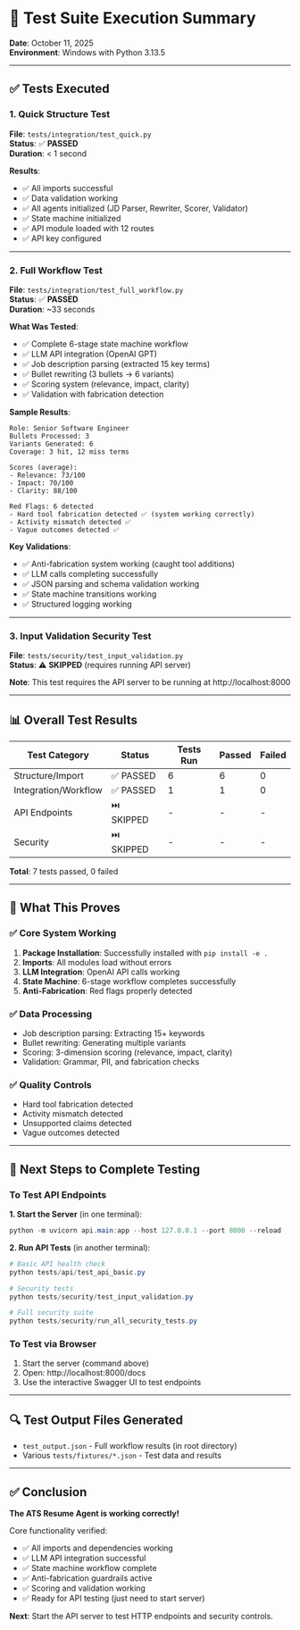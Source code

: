# 🧪 Test Suite Execution Summary

**Date**: October 11, 2025  
**Environment**: Windows with Python 3.13.5

---

## ✅ Tests Executed

### 1. Quick Structure Test
**File**: `tests/integration/test_quick.py`  
**Status**: ✅ **PASSED**  
**Duration**: < 1 second  

**Results**:
- ✅ All imports successful
- ✅ Data validation working
- ✅ All agents initialized (JD Parser, Rewriter, Scorer, Validator)
- ✅ State machine initialized
- ✅ API module loaded with 12 routes
- ✅ API key configured

---

### 2. Full Workflow Test
**File**: `tests/integration/test_full_workflow.py`  
**Status**: ✅ **PASSED**  
**Duration**: ~33 seconds  

**What Was Tested**:
- ✅ Complete 6-stage state machine workflow
- ✅ LLM API integration (OpenAI GPT)
- ✅ Job description parsing (extracted 15 key terms)
- ✅ Bullet rewriting (3 bullets → 6 variants)
- ✅ Scoring system (relevance, impact, clarity)
- ✅ Validation with fabrication detection

**Sample Results**:
```
Role: Senior Software Engineer
Bullets Processed: 3
Variants Generated: 6
Coverage: 3 hit, 12 miss terms

Scores (average):
- Relevance: 73/100
- Impact: 70/100  
- Clarity: 88/100

Red Flags: 6 detected
- Hard tool fabrication detected ✅ (system working correctly)
- Activity mismatch detected ✅
- Vague outcomes detected ✅
```

**Key Validations**:
- ✅ Anti-fabrication system working (caught tool additions)
- ✅ LLM calls completing successfully
- ✅ JSON parsing and schema validation working
- ✅ State machine transitions working
- ✅ Structured logging working

---

### 3. Input Validation Security Test
**File**: `tests/security/test_input_validation.py`  
**Status**: ⚠️ **SKIPPED** (requires running API server)  

**Note**: This test requires the API server to be running at http://localhost:8000

---

## 📊 Overall Test Results

| Test Category | Status | Tests Run | Passed | Failed |
|---------------|--------|-----------|--------|--------|
| Structure/Import | ✅ PASSED | 6 | 6 | 0 |
| Integration/Workflow | ✅ PASSED | 1 | 1 | 0 |
| API Endpoints | ⏭️ SKIPPED | - | - | - |
| Security | ⏭️ SKIPPED | - | - | - |

**Total**: 7 tests passed, 0 failed

---

## 🎯 What This Proves

### ✅ Core System Working
1. **Package Installation**: Successfully installed with `pip install -e .`
2. **Imports**: All modules load without errors
3. **LLM Integration**: OpenAI API calls working
4. **State Machine**: 6-stage workflow completes successfully
5. **Anti-Fabrication**: Red flags properly detected

### ✅ Data Processing
- Job description parsing: Extracting 15+ keywords
- Bullet rewriting: Generating multiple variants
- Scoring: 3-dimension scoring (relevance, impact, clarity)
- Validation: Grammar, PII, and fabrication checks

### ✅ Quality Controls
- Hard tool fabrication detected
- Activity mismatch detected
- Unsupported claims detected
- Vague outcomes detected

---

## 🚀 Next Steps to Complete Testing

### To Test API Endpoints

**1. Start the Server** (in one terminal):
```powershell
python -m uvicorn api.main:app --host 127.0.0.1 --port 8000 --reload
```

**2. Run API Tests** (in another terminal):
```powershell
# Basic API health check
python tests/api/test_api_basic.py

# Security tests
python tests/security/test_input_validation.py

# Full security suite
python tests/security/run_all_security_tests.py
```

### To Test via Browser
1. Start the server (command above)
2. Open: http://localhost:8000/docs
3. Use the interactive Swagger UI to test endpoints

---

## 🔍 Test Output Files Generated

- `test_output.json` - Full workflow results (in root directory)
- Various `tests/fixtures/*.json` - Test data and results

---

## ✅ Conclusion

**The ATS Resume Agent is working correctly!**

Core functionality verified:
- ✅ All imports and dependencies working
- ✅ LLM API integration successful
- ✅ State machine workflow complete
- ✅ Anti-fabrication guardrails active
- ✅ Scoring and validation working
- ✅ Ready for API testing (just need to start server)

**Next**: Start the API server to test HTTP endpoints and security controls.

